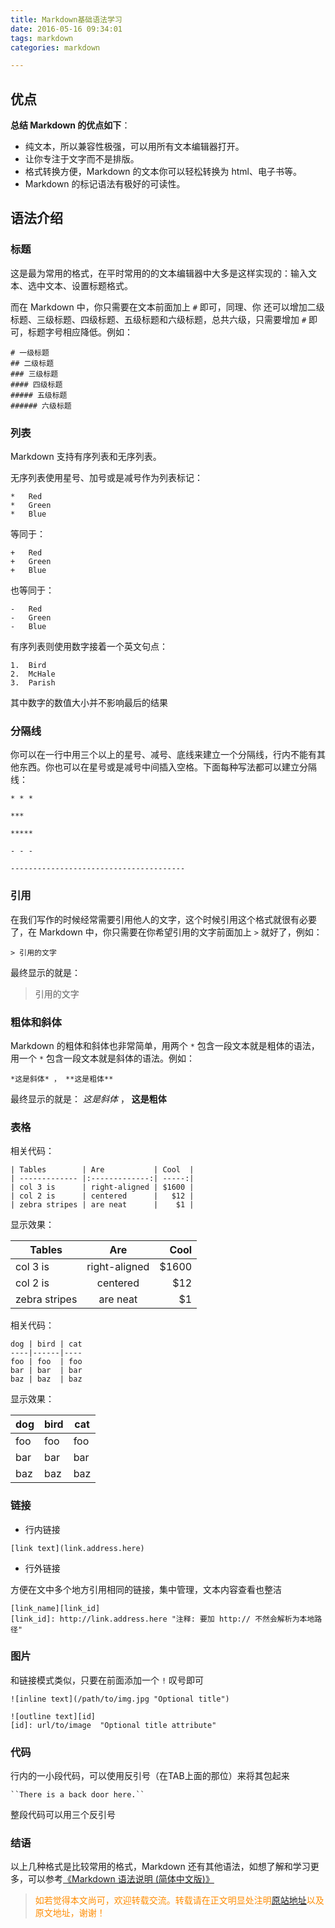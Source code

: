 ```yaml
---
title: Markdown基础语法学习
date: 2016-05-16 09:34:01
tags: markdown
categories: markdown

---
```

## 优点&emsp;&emsp;

**总结 Markdown 的优点如下**：
- 纯文本，所以兼容性极强，可以用所有文本编辑器打开。
- 让你专注于文字而不是排版。
- 格式转换方便，Markdown 的文本你可以轻松转换为 html、电子书等。
- Markdown 的标记语法有极好的可读性。

## 语法介绍&emsp;&emsp;

### 标题
这是最为常用的格式，在平时常用的的文本编辑器中大多是这样实现的：输入文本、选中文本、设置标题格式。

而在 Markdown 中，你只需要在文本前面加上 `#` 即可，同理、你
还可以增加二级标题、三级标题、四级标题、五级标题和六级标题，总共六级，只需要增加  `#` 即可，标题字号相应降低。例如：
```
# 一级标题
## 二级标题
### 三级标题
#### 四级标题
##### 五级标题
###### 六级标题
```
### 列表
Markdown 支持有序列表和无序列表。

无序列表使用星号、加号或是减号作为列表标记：
```
*   Red
*   Green
*   Blue
```
等同于：
```
+   Red
+   Green
+   Blue
```
也等同于：
```
-   Red
-   Green
-   Blue
```
有序列表则使用数字接着一个英文句点：
```
1.  Bird
2.  McHale
3.  Parish
```
其中数字的数值大小并不影响最后的结果

### 分隔线
你可以在一行中用三个以上的星号、减号、底线来建立一个分隔线，行内不能有其他东西。你也可以在星号或是减号中间插入空格。下面每种写法都可以建立分隔线：
```
* * *

***

*****

- - -

---------------------------------------
```
### 引用
在我们写作的时候经常需要引用他人的文字，这个时候引用这个格式就很有必要了，在 Markdown 中，你只需要在你希望引用的文字前面加上 `>` 就好了，例如：
```
> 引用的文字
```
最终显示的就是：
> 引用的文字

### 粗体和斜体
Markdown 的粗体和斜体也非常简单，用两个 `*` 包含一段文本就是粗体的语法，用一个 `*` 包含一段文本就是斜体的语法。例如：
```
*这是斜体* ， **这是粗体**
```
最终显示的就是：
*这是斜体* ， **这是粗体**
### 表格
相关代码：
```
| Tables        | Are           | Cool  |
| ------------- |:-------------:| -----:|
| col 3 is      | right-aligned | $1600 |
| col 2 is      | centered      |   $12 |
| zebra stripes | are neat      |    $1 |
```
显示效果：

| Tables        | Are           | Cool  |
| ------------- |:-------------:| -----:|
| col 3 is      | right-aligned | $1600 |
| col 2 is      | centered      |   $12 |
| zebra stripes | are neat      |    $1 |
相关代码：
```
dog | bird | cat
----|------|----
foo | foo  | foo
bar | bar  | bar
baz | baz  | baz
```
显示效果：

dog | bird | cat
----|------|----
foo | foo  | foo
bar | bar  | bar
baz | baz  | baz
### 链接
- 行内链接
```
[link text](link.address.here)
```
- 行外链接

方便在文中多个地方引用相同的链接，集中管理，文本内容查看也整洁
```
[link_name][link_id]
[link_id]: http://link.address.here "注释: 要加 http:// 不然会解析为本地路径"
```
### 图片
和链接模式类似，只要在前面添加一个 `!` 叹号即可
```
![inline text](/path/to/img.jpg "Optional title")

![outline text][id]
[id]: url/to/image  "Optional title attribute"
```
### 代码
行内的一小段代码，可以使用反引号（在TAB上面的那位）来将其包起来
```
``There is a back door here.``
```
整段代码可以用三个反引号
### 结语
以上几种格式是比较常用的格式，Markdown 还有其他语法，如想了解和学习更多，可以参考[《Markdown 语法说明 (简体中文版)》](http://wowubuntu.com/markdown/#link)

><font color= Darkorange>如若觉得本文尚可，欢迎转载交流。转载请在正文明显处注明[原站地址](http://vinoit.me)以及原文地址，谢谢！</font> 
